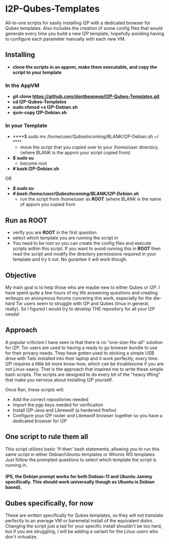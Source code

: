 # I2P-Qubes-Templates
All-in-one scripts for easily installing I2P with a dedicated browser for Qubes templates. Also includes the creation of 
some config files that would generate every time you build a new I2P template, hopefully avoiding having to configure 
each parameter manually with each new VM.

## Installing
- ****clone the scripts in an appvm, make them executable, and copy the script to your template****

### In the AppVM
- ****git clone https://github.com/dontbeaneep/I2P-Qubes-Templates.git****
- ****cd I2P-Qubes-Templates****
- ****sudo chmod +x I2P-Debian.sh****
- ****qvm-copy I2P-Debian.sh****

### In your Template
- ****$ sudo mv /home/user/QubesIncoming/BLANK/I2P-Debian.sh ~/ ****
  - move the script that you copied over to your /home/user directory. (where BLANK is the appvm your script copied from)
- ****$ sudo su****
  - become root
- ****# bash I2P-Debian.sh****

OR

- ***$ sudo su***
- ***# bash /home/user/QubesIncoming/BLANK/I2P-Debian.sh***
  * run the script from /home/user as ****ROOT**** (where BLANK is the name of appvm you copied from


## Run as ROOT
- verify you are ****ROOT**** in the first question
- select which template you are running the script in
- You need to be root so you can create the config files and execute scripts within this script. If you want to avoid running this in ****ROOT**** then read the script and modify the directory permissions required in your template and try it out. No gurantee it will work though. 



## Objective
My main goal is to help those who are maybe new to either Qubes or I2P. I have spent quite a few hours of my life 
answering questions and creating writeups on anonymous forums concering this work, especially for the die-hard Tor users 
seem to struggle with I2P and Qubes (linux in general, really). So I figured I would try to develop THE repository for 
all your I2P needs! 

## Approach
A popular criticism I have seen is that there is no "one-size-fits-all" solution for I2P. Tor users are used to having a
ready to go browser bundle to use for their privacy needs. They have gotten used to sticking a simple USB drive with Tails 
installed into their laptop and it work perfectly, every time. I2P requires a little bit more know-how, which can be troublesome 
if you are not Linux-saavy. That is the approach that inspired me to write these simple bash scripts. The scripts are designed 
to do every bit of the "heavy lifting" that make you nervous about installing I2P yourself.

Once Ran, these scripts will:
- Add the correct repositories needed
- Import the pgp keys needed for verificaiton
- Install I2P-Java and Librewolf (a hardened firefox)
- Configure your I2P router and Librewolf browser together so you have a dedicated browser for I2P

## One script to rule them all
This script utilizes basic 'if-then' bash statements, allowing you to run this same script in either Debian/Ubuntu templates or Whonix WS templates. Just follow the prompted questions to select which template the script is running in. 

#### (PS, the Debian prompt works for both Debian-11 and Ubuntu Jammy specifically. This should work universally though as Ubuntu is Debian based).

## Qubes specifically, for now
These are written specifically for Qubes templates, so they will not translate perfectly to an average VM or baremetal install
of the equivalent distro. Changing the script just a tad for your specific install shouldn't be too hard, but if you are struggling,
I will be adding a variant for the Linux users who don't virtualize.
